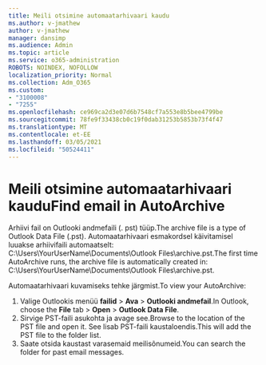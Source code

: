 ```yaml
---
title: Meili otsimine automaatarhivaari kaudu
ms.author: v-jmathew
author: v-jmathew
manager: dansimp
ms.audience: Admin
ms.topic: article
ms.service: o365-administration
ROBOTS: NOINDEX, NOFOLLOW
localization_priority: Normal
ms.collection: Adm_O365
ms.custom:
- "3100008"
- "7255"
ms.openlocfilehash: ce969ca2d3e07d6b7548cf7a553e8b5bee4799be
ms.sourcegitcommit: 78fe9f33438cb0c19f0dab31253b5853b73f4f47
ms.translationtype: MT
ms.contentlocale: et-EE
ms.lasthandoff: 03/05/2021
ms.locfileid: "50524411"
---
```

# <a name="find-email-in-autoarchive"></a><span data-ttu-id="50e1f-102">Meili otsimine automaatarhivaari kaudu</span><span class="sxs-lookup"><span data-stu-id="50e1f-102">Find email in AutoArchive</span></span>

<span data-ttu-id="50e1f-103">Arhiivi fail on Outlooki andmefaili (. pst) tüüp.</span><span class="sxs-lookup"><span data-stu-id="50e1f-103">The archive file is a type of Outlook Data File (.pst).</span></span> <span data-ttu-id="50e1f-104">Automaatarhivaari esmakordsel käivitamisel luuakse arhiivifaili automaatselt: C:\Users\YourUserName\Documents\Outlook Files\archive.pst.</span><span class="sxs-lookup"><span data-stu-id="50e1f-104">The first time AutoArchive runs, the archive file is automatically created in: C:\Users\YourUserName\Documents\Outlook Files\archive.pst.</span></span>

<span data-ttu-id="50e1f-105">Automaatarhivaari kuvamiseks tehke järgmist.</span><span class="sxs-lookup"><span data-stu-id="50e1f-105">To view your AutoArchive:</span></span>

1. <span data-ttu-id="50e1f-106">Valige Outlookis menüü **failid** > **Ava**  >  **Outlooki andmefail**.</span><span class="sxs-lookup"><span data-stu-id="50e1f-106">In Outlook, choose the **File** tab > **Open** > **Outlook Data File**.</span></span>
2. <span data-ttu-id="50e1f-107">Sirvige PST-faili asukohta ja avage see.</span><span class="sxs-lookup"><span data-stu-id="50e1f-107">Browse to the location of the PST file and open it.</span></span> <span data-ttu-id="50e1f-108">See lisab PST-faili kaustaloendis.</span><span class="sxs-lookup"><span data-stu-id="50e1f-108">This will add the PST file to the folder list.</span></span>
3. <span data-ttu-id="50e1f-109">Saate otsida kaustast varasemaid meilisõnumeid.</span><span class="sxs-lookup"><span data-stu-id="50e1f-109">You can search the folder for past email messages.</span></span>
